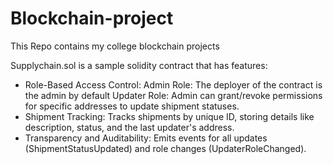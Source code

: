# Blockchain-project
This Repo contains my college blockchain projects


Supplychain.sol is a sample solidity contract that has features:
  - Role-Based Access Control:
      Admin Role: The deployer of the contract is the admin by default
      Updater Role: Admin can grant/revoke permissions for specific addresses to update shipment statuses.
  - Shipment Tracking:
      Tracks shipments by unique ID, storing details like description, status, and the last updater's address.
  - Transparency and Auditability:
      Emits events for all updates (ShipmentStatusUpdated) and role changes (UpdaterRoleChanged).

